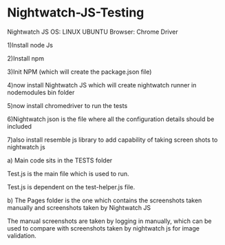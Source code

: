 # Nightwatch-JS-Testing

Nightwatch JS
OS: LINUX UBUNTU
Browser: Chrome Driver



1)Install node Js

2)Install npm

3)Init NPM (which will create the package.json file)

4)now install Nightwatch JS which will create nightwatch runner in nodemodules bin folder

5)now install chromedriver to run the tests

6)Nightwatch json is the file where all the configuration details should be included

7)also install resemble js library to add capability of taking screen shots to nightwatch js

a) Main code sits in the TESTS folder

Test.js is the main file which is used to run.

Test.js is dependent on the test-helper.js file.

b) The Pages folder is the one which contains the screenshots taken manually and screenshots taken by Nightwatch JS

The manual screenshots are taken by logging in manually, which can be used to compare with screenshots taken by nightwatch js for image validation.






